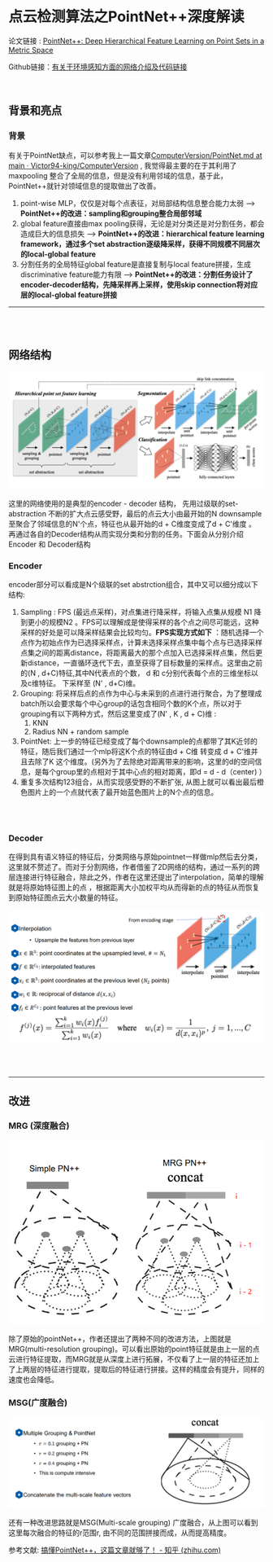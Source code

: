 # 点云检测算法之PointNet++深度解读

论文链接 : [PointNet++: Deep Hierarchical Feature Learning on Point Sets in a Metric Space](https://arxiv.org/abs/1706.02413)

Github链接：[有关于环境感知方面的网络介绍及代码链接](https://github.com/Victor94-king/ComputerVersion)

<br />

## 背景和亮点

### 背景

有关于PointNet缺点，可以参考我上一篇文章[ComputerVersion/PointNet.md at main · Victor94-king/ComputerVersion](https://github.com/Victor94-king/ComputerVersion/blob/main/%E7%82%B9%E4%BA%91%E8%A7%86%E8%A7%89%E6%84%9F%E7%9F%A5/%E7%9B%AE%E6%A0%87%E6%A3%80%E6%B5%8B%E4%BB%BB%E5%8A%A1/PointNet.md) , 我觉得最主要的在于其利用了maxpooling 整合了全局的信息，但是没有利用邻域的信息，基于此，PointNet++就针对领域信息的提取做出了改善。

1. point-wise MLP，仅仅是对每个点表征，对局部结构信息整合能力太弱 --> **PointNet++的改进：sampling和grouping整合局部邻域**
2. global feature直接由max pooling获得，无论是对分类还是对分割任务，都会造成巨大的信息损失 --> **PointNet++的改进：hierarchical feature learning framework，通过多个set abstraction逐级降采样，获得不同规模不同层次的local-global feature**
3. 分割任务的全局特征global feature是直接复制与local feature拼接，生成discriminative feature能力有限 --> **PointNet++的改进：分割任务设计了encoder-decoder结构，先降采样再上采样，使用skip connection将对应层的local-global feature拼接**

---

<br />

<br />

## 网络结构



![1681713756304](image/PointNet++/1681713756304.png)

这里的网络使用的是典型的encoder - decoder 结构， 先用过级联的set-abstraction 不断的扩大点云感受野，最后的点云大小由最开始的N downsample至聚合了邻域信息的N'个点，特征也从最开始的d + C维度变成了d + C'维度 。 再通过各自的Decoder结构从而实现分类和分割的任务。下面会从分别介绍Encoder 和 Decoder结构


### Encoder

encoder部分可以看成是N个级联的set abstrction组合，其中又可以细分成以下结构:

1. Sampling : FPS (最远点采样)，对点集进行降采样，将输入点集从规模 N1 降到更小的规模N2 。FPS可以理解成是使得采样的各个点之间尽可能远，这种采样的好处是可以降采样结果会比较均匀。**FPS实现方式如下** ：随机选择一个点作为初始点作为已选择采样点，计算未选择采样点集中每个点与已选择采样点集之间的距离distance，将距离最大的那个点加入已选择采样点集，然后更新distance，一直循环迭代下去，直至获得了目标数量的采样点。这里由之前的(N , d+C)特征,其中N代表点的个数， d 和 c分别代表每个点的三维坐标以及c维特征。 下采样至 (N' , d+C)维。
2. Grouping: 将采样后点的点作为中心与未采到的点进行进行聚合，为了整理成batch所以会要求每个中心group的话包含相同个数的K个点，所以对于grouping有以下两种方式，然后这里变成了(N' , K , d + C)维 :
   1. KNN
   2. Radius NN + random sample
3. PointNet: 上一步的特征已经变成了每个downsample的点都带了其K近邻的特征，随后我们通过一个mlp将这K个点的特征由d + C维 转变成 d + C'维并且去除了K
   这个维度。(另外为了去除绝对距离带来的影响，这里的d的空间信息，是每个group里的点相对于其中心点的相对距离，即d  = d - d（center)  ）
4. 重复多次结构123组合，从而实现感受野的不断扩张, 从图上就可以看出最后橙色图片上的一个点就代表了最开始蓝色图片上的N个点的信息。


<br />


<br />


### Decoder

在得到具有语义特征的特征后，分类网络与原始pointnet一样做mlp然后去分类，这里就不赘述了。而对于分割网络，作者借鉴了2D网络的结构，通过一系列的跨层连接进行特征融合，除此之外，作者在这里还提出了interpolation，简单的理解就是将原始特征图上的点 ，根据距离大小加权平均从而得新的点的特征从而恢复到原始特征图点云大小数量的特征。


![1681715648664](image/PointNet++/1681715648664.png)

<br />



<br />


---

## 改进

### MRG (深度融合)

![1681715844559](image/PointNet++/1681715844559.png)

除了原始的pointNet++，作者还提出了两种不同的改进方法，上图就是MRG(multi-resolution grouping)。可以看出原始的point特征就是由上一层的点云进行特征提取，而MRG就是从深度上进行拓展，不仅看了上一层的特征还加上了上两层的特征进行提取，提取后的特征进行拼接。这样的精度会有提升，同样的速度也会降低。

### MSG(广度融合)

![1681716038402](image/PointNet++/1681716038402.png)

还有一种改进思路就是MSG(Multi-scale grouping) 广度融合，从上图可以看到这里每次融合的特征的r范围r, 由不同的范围拼接而成，从而提高精度。

参考文献: [搞懂PointNet++，这篇文章就够了！ - 知乎 (zhihu.com)](https://zhuanlan.zhihu.com/p/266324173)
